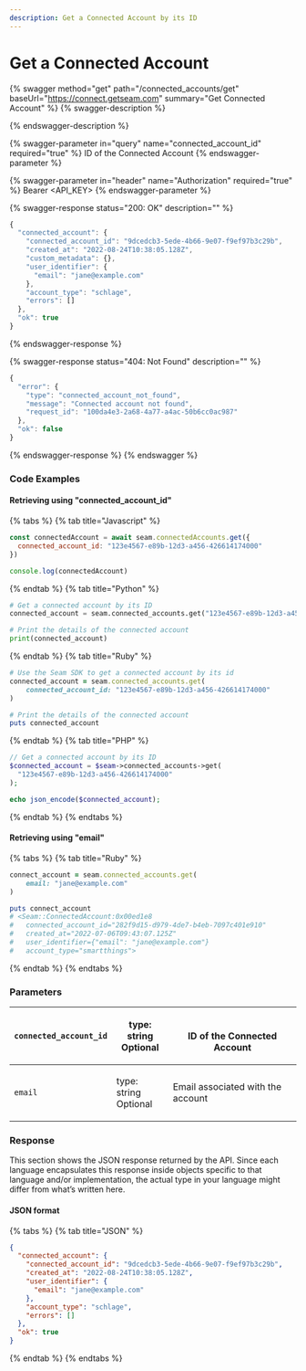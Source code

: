 ```yaml
---
description: Get a Connected Account by its ID
---
```


# Get a Connected Account



{% swagger method="get" path="/connected_accounts/get" baseUrl="https://connect.getseam.com" summary="Get Connected Account" %}
{% swagger-description %}

{% endswagger-description %}

{% swagger-parameter in="query" name="connected_account_id" required="true" %}
ID of the Connected Account
{% endswagger-parameter %}

{% swagger-parameter in="header" name="Authorization" required="true" %}
Bearer <API_KEY>
{% endswagger-parameter %}

{% swagger-response status="200: OK" description="" %}
```javascript
{
  "connected_account": {
    "connected_account_id": "9dcedcb3-5ede-4b66-9e07-f9ef97b3c29b",
    "created_at": "2022-08-24T10:38:05.128Z",
    "custom_metadata": {},
    "user_identifier": {
      "email": "jane@example.com"
    },
    "account_type": "schlage",
    "errors": []
  },
  "ok": true
}
```
{% endswagger-response %}

{% swagger-response status="404: Not Found" description="" %}
```javascript
{
  "error": {
    "type": "connected_account_not_found",
    "message": "Connected account not found",
    "request_id": "100da4e3-2a68-4a77-a4ac-50b6cc0ac987"
  },
  "ok": false
}
```
{% endswagger-response %}
{% endswagger %}

### Code Examples

#### Retrieving using "connected\_account\_id"
<!-- CODE INJECT START
Get a connected account by id
-->
{% tabs %}
{% tab title="Javascript" %}
```javascript
const connectedAccount = await seam.connectedAccounts.get({
  connected_account_id: "123e4567-e89b-12d3-a456-426614174000"
})

console.log(connectedAccount)
```
{% endtab %}
{% tab title="Python" %}
```python
# Get a connected account by its ID
connected_account = seam.connected_accounts.get("123e4567-e89b-12d3-a456-426614174000")

# Print the details of the connected account
print(connected_account)
```
{% endtab %}
{% tab title="Ruby" %}
```ruby
# Use the Seam SDK to get a connected account by its id
connected_account = seam.connected_accounts.get(
    connected_account_id: "123e4567-e89b-12d3-a456-426614174000"
)

# Print the details of the connected account
puts connected_account
```
{% endtab %}
{% tab title="PHP" %}
```php
// Get a connected account by its ID
$connected_account = $seam->connected_accounts->get(
  "123e4567-e89b-12d3-a456-426614174000"
);

echo json_encode($connected_account);
```
{% endtab %}
{% endtabs %}
<!-- CODE INJECT END -->

#### Retrieving using "email"

{% tabs %}
{% tab title="Ruby" %}
```ruby
connect_account = seam.connected_accounts.get(
    email: "jane@example.com"
)

puts connect_account
# <Seam::ConnectedAccount:0x00ed1e8                                                            
#   connected_account_id="282f9d15-d979-4de7-b4eb-7097c401e910"                                
#   created_at="2022-07-06T09:43:07.125Z"                                                      
#   user_identifier={"email": "jane@example.com"}                                                                    
#   account_type="smartthings"> 
```
{% endtab %}
{% endtabs %}

### Parameters

| `connected_account_id` | <p>type: string<br>Optional</p> | <p><br>ID of the Connected Account</p> |
| ---------------------- | ------------------------------- | -------------------------------------- |
| `email`                | <p>type: string<br>Optional</p> | Email associated with the account      |

### Response

This section shows the JSON response returned by the API. Since each language encapsulates this response inside objects specific to that language and/or implementation, the actual type in your language might differ from what’s written here.

#### JSON format

{% tabs %}
{% tab title="JSON" %}
```json
{
  "connected_account": {
    "connected_account_id": "9dcedcb3-5ede-4b66-9e07-f9ef97b3c29b",
    "created_at": "2022-08-24T10:38:05.128Z",
    "user_identifier": {
      "email": "jane@example.com"
    },
    "account_type": "schlage",
    "errors": []
  },
  "ok": true
}
```
{% endtab %}
{% endtabs %}
